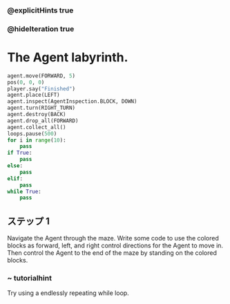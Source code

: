 ### @explicitHints true
### @hideIteration true 
# The Agent labyrinth.

```python
agent.move(FORWARD, 5)
pos(0, 0, 0)
player.say("Finished")
agent.place(LEFT)
agent.inspect(AgentInspection.BLOCK, DOWN) 
agent.turn(RIGHT_TURN)
agent.destroy(BACK)
agent.drop_all(FORWARD)
agent.collect_all()
loops.pause(500)
for i in range(10):
    pass
if True: 
    pass
else: 
    pass
elif:
    pass
while True:
    pass
```

## ステップ 1
Navigate the Agent through the maze. Write some code to use the colored blocks as forward, left, and right control directions for the Agent to move in.
Then control the Agent to the end of the maze by standing on the colored blocks. 

### ~ tutorialhint
Try using a endlessly repeating while loop.
